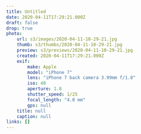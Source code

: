 ```yaml
---
title: Untitled
date: 2020-04-11T17:29:21.000Z
draft: false
drop: true
photo:
    url: s3/images/2020-04-11-10-29-21.jpg
    thumb: s3/thumbs/2020-04-11-10-29-21.jpg
    preview: s3/previews/2020-04-11-10-29-21.jpg
    created: 2020-04-11T17:29:21.000Z
    exif:
        make: Apple
        model: "iPhone 7"
        lens: "iPhone 7 back camera 3.99mm f/1.8"
        iso: 40
        aperture: 1.8
        shutter_speed: 1/25
        focal_length: "4.0 mm"
        gps: null
    title: null
    caption: null
links: []
---
```

